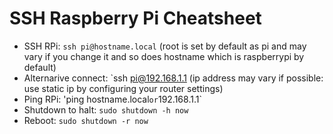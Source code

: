# SSH Raspberry Pi Cheatsheet

+ SSH RPi: `ssh pi@hostname.local` (root is set by default as pi and may vary if you change it and so does hostname which is raspberrypi by default)
+ Alternarive connect: `ssh pi@192.168.1.1 (ip address may vary if possible: use static ip by configuring your router settings)
+ Ping RPi: 'ping hostname.local` or `192.168.1.1`
+ Shutdown to halt: `sudo shutdown -h now`
+ Reboot: `sudo shutdown -r now`

